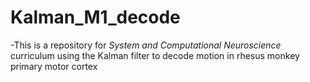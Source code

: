 # Kalman_M1_decode

-This is a repository for *System and Computational Neuroscience* curriculum using the Kalman filter to decode motion in rhesus monkey primary motor cortex
